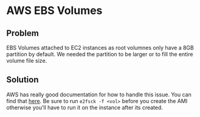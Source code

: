 AWS EBS Volumes
===============

Problem
-------
EBS Volumes attached to EC2 instances as root volumnes only have a 8GB partition by default. We needed the partition to be larger or to fill the entire volume file size. 

Solution
--------
AWS has really good documentation for how to handle this issue. You can find that [here](http://docs.aws.amazon.com/AWSEC2/latest/UserGuide/storage_expand_partition.html). Be sure to run `e2fsck -f <vol>` before you create the AMI otherwise you'll have to run it on the instance after its created.

